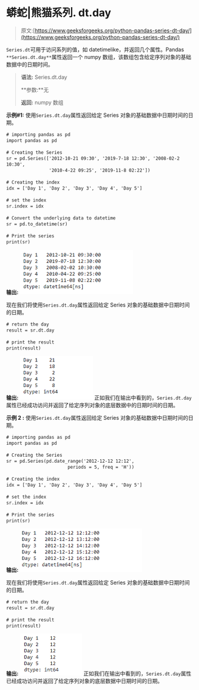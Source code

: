 # 蟒蛇|熊猫系列. dt.day

> 原文:[https://www.geeksforgeeks.org/python-pandas-series-dt-day/](https://www.geeksforgeeks.org/python-pandas-series-dt-day/)

`Series.dt`可用于访问系列的值，如 datetimelike，并返回几个属性。Pandas `**Series.dt.day**`属性返回一个 numpy 数组，该数组包含给定序列对象的基础数据中的日期时间。

> **语法:** Series.dt.day
> 
> **参数:**无
> 
> **返回:** numpy 数组

**示例#1:** 使用`Series.dt.day`属性返回给定 Series 对象的基础数据中日期时间的日期。

```
# importing pandas as pd
import pandas as pd

# Creating the Series
sr = pd.Series(['2012-10-21 09:30', '2019-7-18 12:30', '2008-02-2 10:30',
                '2010-4-22 09:25', '2019-11-8 02:22'])

# Creating the index
idx = ['Day 1', 'Day 2', 'Day 3', 'Day 4', 'Day 5']

# set the index
sr.index = idx

# Convert the underlying data to datetime 
sr = pd.to_datetime(sr)

# Print the series
print(sr)
```

**输出:**
![](img/69f5bc982977eb6e463ef578e21a71f4.png)

现在我们将使用`Series.dt.day`属性返回给定 Series 对象的基础数据中日期时间的日期。

```
# return the day
result = sr.dt.day

# print the result
print(result)
```

**输出:**
![](img/647ef1ee8b0d33f929a95bba825e64e5.png)
正如我们在输出中看到的，`Series.dt.day`属性已经成功访问并返回了给定序列对象的底层数据中的日期时间的日期。

**示例 2 :** 使用`Series.dt.day`属性返回给定 Series 对象的基础数据中日期时间的日期。

```
# importing pandas as pd
import pandas as pd

# Creating the Series
sr = pd.Series(pd.date_range('2012-12-12 12:12', 
                       periods = 5, freq = 'H'))

# Creating the index
idx = ['Day 1', 'Day 2', 'Day 3', 'Day 4', 'Day 5']

# set the index
sr.index = idx

# Print the series
print(sr)
```

**输出:**
![](img/908e71bea04cea91346d089922a9b7ca.png)

现在我们将使用`Series.dt.day`属性返回给定 Series 对象的基础数据中日期时间的日期。

```
# return the day
result = sr.dt.day

# print the result
print(result)
```

**输出:**
![](img/2ddd75d766836baa6e475af1d1734b45.png)
正如我们在输出中看到的，`Series.dt.day`属性已经成功访问并返回了给定序列对象的底层数据中日期时间的日期。